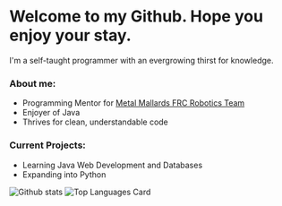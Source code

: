 # Welcome to my Github. Hope you enjoy your stay.
  
  
  I'm a self-taught programmer with an evergrowing thirst for knowledge.
  
  ### About me:
  - Programming Mentor for [Metal Mallards FRC Robotics Team](https://github.com/metalmallards4692)
  - Enjoyer of Java 
  - Thrives for clean, understandable code
  ### Current Projects:
  - Learning Java Web Development and Databases
  - Expanding into Python

![Github stats](https://github-readme-stats.vercel.app/api?username=JoshuaBuker&theme=highcontrast&show_icons=true&count_private=true&layout=compact)
![Top Languages Card](https://github-readme-stats.vercel.app/api/top-langs/?username=JoshuaBuker&layout=compact)

<!--
**JoshuaBuker/JoshuaBuker** is a ✨ _special_ ✨ repository because its `README.md` (this file) appears on your GitHub profile.

Here are some ideas to get you started:

- 🔭 I’m currently working on ...
- 🌱 I’m currently learning ...
- 👯 I’m looking to collaborate on ...
- 🤔 I’m looking for help with ...
- 💬 Ask me about ...
- 📫 How to reach me: ...
- 😄 Pronouns: ...
- ⚡ Fun fact: ...
-->
